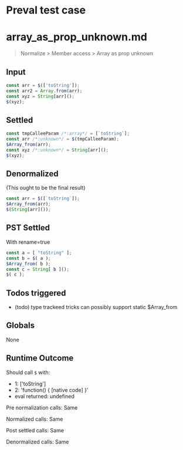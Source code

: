 # Preval test case

# array_as_prop_unknown.md

> Normalize > Member access > Array as prop unknown
>
>

## Input

`````js filename=intro
const arr = $(['toString']);
const arr2 = Array.from(arr);
const xyz = String[arr]();
$(xyz);
`````


## Settled


`````js filename=intro
const tmpCalleeParam /*:array*/ = [`toString`];
const arr /*:unknown*/ = $(tmpCalleeParam);
$Array_from(arr);
const xyz /*:unknown*/ = String[arr]();
$(xyz);
`````


## Denormalized
(This ought to be the final result)

`````js filename=intro
const arr = $([`toString`]);
$Array_from(arr);
$(String[arr]());
`````


## PST Settled
With rename=true

`````js filename=intro
const a = [ "toString" ];
const b = $( a );
$Array_from( b );
const c = String[ b ]();
$( c );
`````


## Todos triggered


- (todo) type trackeed tricks can possibly support static $Array_from


## Globals


None


## Runtime Outcome


Should call `$` with:
 - 1: ['toString']
 - 2: 'function() { [native code] }'
 - eval returned: undefined

Pre normalization calls: Same

Normalized calls: Same

Post settled calls: Same

Denormalized calls: Same
